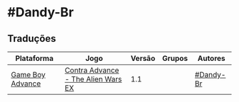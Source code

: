 # #Dandy-Br

## Traduções

| Plataforma | Jogo | Versão | Grupos | Autores |
| ----------- | ----------- | ----------- | ----------- | ----------- |
| [Game Boy Advance](../../traducoes/game-boy-advance/) | [Contra Advance - The Alien Wars EX](../../traducoes/game-boy-advance/contra-advance-the-alien-wars-ex_dandy-br/) | 1.1 |  | [\#Dandy\-Br](../../autores/dandy-br/) |